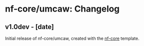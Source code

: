 # nf-core/umcaw: Changelog

## v1.0dev - [date]
Initial release of nf-core/umcaw, created with the [nf-core](http://nf-co.re/) template.
